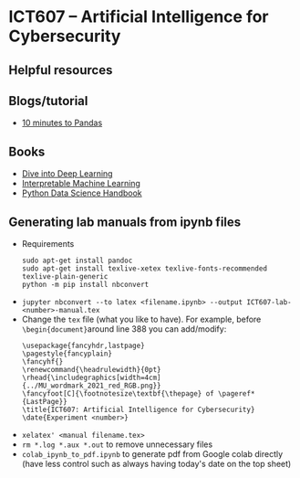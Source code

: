 # ICT607 &ndash; Artificial Intelligence for Cybersecurity

## Helpful resources
## Blogs/tutorial
- [10 minutes to Pandas](https://pandas.pydata.org/pandas-docs/stable/user_guide/10min.html)

## Books
- [Dive into Deep Learning](https://d2l.ai/index.html)
- [Interpretable Machine Learning](https://christophm.github.io/interpretable-ml-book/)
- [Python Data Science Handbook](https://jakevdp.github.io/PythonDataScienceHandbook/)

## Generating lab manuals from ipynb files
- Requirements
    ```
    sudo apt-get install pandoc
    sudo apt-get install texlive-xetex texlive-fonts-recommended texlive-plain-generic
    python -m pip install nbconvert
    ```
- `jupyter nbconvert --to latex <filename.ipynb> --output ICT607-lab-<number>-manual.tex`
- Change the `tex` file (what you like to have). For example, before `\begin{document}`around line 388 you can add/modify:
    ```
    \usepackage{fancyhdr,lastpage}
    \pagestyle{fancyplain}
    \fancyhf{}
    \renewcommand{\headrulewidth}{0pt}
    \rhead{\includegraphics[width=4cm]{../MU_wordmark_2021_red_RGB.png}}
    \fancyfoot[C]{\footnotesize\textbf{\thepage} of \pageref*{LastPage}}
    \title{ICT607: Artificial Intelligence for Cybersecurity}
    \date{Experiment <number>}
    ```
- `xelatex' <manual filename.tex>`
- `rm *.log *.aux *.out` to remove unnecessary files
- `colab_ipynb_to_pdf.ipynb` to generate pdf from Google colab directly (have less control such as always having today's date on the top sheet)